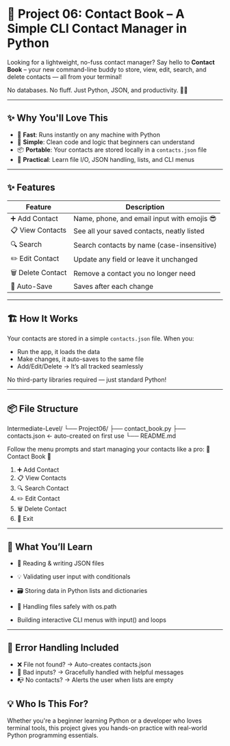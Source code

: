 # 📱 Project 06: Contact Book – A Simple CLI Contact Manager in Python

Looking for a lightweight, no-fuss contact manager? Say hello to **Contact Book** – your new command-line buddy to store, view, edit, search, and delete contacts — all from your terminal!

No databases. No fluff. Just Python, JSON, and productivity. 🧠✨

---

## ✨ Why You'll Love This

- 🚀 **Fast**: Runs instantly on any machine with Python
- 🧠 **Simple**: Clean code and logic that beginners can understand
- 📦 **Portable**: Your contacts are stored locally in a `contacts.json` file
- 🎯 **Practical**: Learn file I/O, JSON handling, lists, and CLI menus

---

## ✨ Features

| Feature           | Description                                  |
|-------------------|----------------------------------------------|
| ➕ Add Contact     | Name, phone, and email input with emojis 😎  |
| 📋 View Contacts   | See all your saved contacts, neatly listed  |
| 🔍 Search          | Search contacts by name (case-insensitive)  |
| ✏️ Edit Contact     | Update any field or leave it unchanged      |
| 🗑️ Delete Contact   | Remove a contact you no longer need         |
| 💾 Auto-Save       | Saves after each change                     |

---

## 🏗️ How It Works

Your contacts are stored in a simple `contacts.json` file. When you:

- Run the app, it loads the data
- Make changes, it auto-saves to the same file
- Add/Edit/Delete → It’s all tracked seamlessly

No third-party libraries required — just standard Python!

---

## 📦 File Structure

Intermediate-Level/
└── Project06/
├── contact_book.py
├── contacts.json ← auto-created on first use
└── README.md

Follow the menu prompts and start managing your contacts like a pro:
📱 Contact Book 📱
1. ➕ Add Contact
2. 📋 View Contacts
3. 🔍 Search Contact
4. ✏️  Edit Contact
5. 🗑️  Delete Contact
6. 🚪 Exit

---
## 🧠 What You’ll Learn

- 🔄 Reading & writing JSON files

- 💡 Validating user input with conditionals

- 🗃️ Storing data in Python lists and dictionaries

- 📁 Handling files safely with os.path

- Building interactive CLI menus with input() and loops

---
## 🚫 Error Handling Included

- ❌ File not found? → Auto-creates contacts.json
- 🔄 Bad inputs? → Gracefully handled with helpful messages
- 📭 No contacts? → Alerts the user when lists are empty

## 💡 Who Is This For?
Whether you're a beginner learning Python or a developer who loves terminal tools, this project gives you hands-on practice with real-world Python programming essentials.